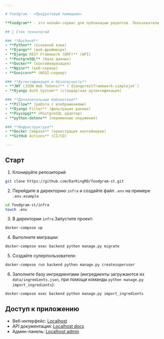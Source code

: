 ```yaml
---

# Foodgram - «Продуктовый помощник»

**Foodgram** - это онлайн-сервис для публикации рецептов. Пользователи могут создавать аккаунты, добавлять рецепты, подписываться на других авторов, добавлять рецепты в избранное и в список покупок, а также скачивать сводный список продуктов.

## 🚀 Стек технологий

### **Backend**
- **Python** (основной язык)
- **Django** (веб-фреймворк)
- **Django REST Framework (DRF)** (API)
- **PostgreSQL** (база данных)
- **Docker** (контейнеризация)
- **Nginx** (веб-сервер)
- **Gunicorn** (WSGI-сервер)

### **Аутентификация и безопасность**
- **JWT (JSON Web Tokens)** (`djangorestframework-simplejwt`)
- **Django Auth System** (стандартная аутентификация)

### **Дополнительные библиотеки**
- **Pillow** (работа с изображениями)
- **Django Filter** (фильтрация данных)
- **Psycopg2** (PostgreSQL адаптер)
- **python-dotenv** (переменные окружения)

### **Инфраструктура**
- **Docker Compose** (оркестрация контейнеров)
- **GitHub Actions** (CI/CD)

---
```


## Старт

1. Клонируйте репозиторий
```bash
git clone https://github.com/DarKingRD/foodgram-st.git
```
2. Перейдите в директорию `infra` и создайте файл `.env` на примере `.env.example`
```bash
cd foodgram-st/infra
touch .env
```
3. В директории `infra` Запустите проект:
```bash
docker-compose up
```
4. Выполните миграции:
```bash
docker-compose exec backend python manage.py migrate
```
5. Создайте суперпользователя:
```bash
docker-compose run backend python manage.py createsuperuser
```
6. Заполните базу ингредиентами (ингредиенты загружаются из `data/ingredients.json`, при помощи команды `python manage.py import_ingredients`):
```bash
docker-compose exec backend python manage.py import_ingredients
```
## Доступ к приложению

- Веб-интерфейс: [Localhost](http://localhost/)
- API документация: [Localhost docs](http://localhost/api/docs/)
- Админ-панель: [Localhost admin](http://localhost/admin/)
